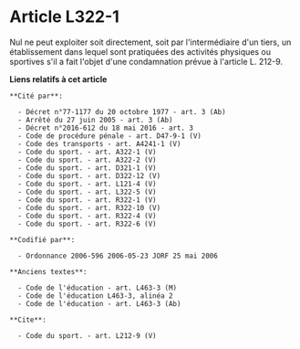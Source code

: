 # Article L322-1

Nul ne peut exploiter soit directement, soit par l'intermédiaire d'un tiers, un établissement dans lequel sont pratiquées des
activités physiques ou sportives s'il a fait l'objet d'une condamnation prévue à l'article L. 212-9.

**Liens relatifs à cet article**

	**Cité par**:

	  - Décret n°77-1177 du 20 octobre 1977 - art. 3 (Ab)
	  - Arrêté du 27 juin 2005 - art. 3 (Ab)
	  - Décret n°2016-612 du 18 mai 2016 - art. 3
	  - Code de procédure pénale - art. D47-9-1 (V)
	  - Code des transports - art. A4241-1 (V)
	  - Code du sport. - art. A322-1 (V)
	  - Code du sport. - art. A322-2 (V)
	  - Code du sport. - art. D321-1 (V)
	  - Code du sport. - art. D322-12 (V)
	  - Code du sport. - art. L121-4 (V)
	  - Code du sport. - art. L322-5 (V)
	  - Code du sport. - art. R322-1 (V)
	  - Code du sport. - art. R322-10 (V)
	  - Code du sport. - art. R322-4 (V)
	  - Code du sport. - art. R322-6 (V)

	**Codifié par**:

	  - Ordonnance 2006-596 2006-05-23 JORF 25 mai 2006

	**Anciens textes**:

	  - Code de l'éducation - art. L463-3 (M)
	  - Code de l'éducation L463-3, alinéa 2
	  - Code de l'éducation - art. L463-3 (Ab)

	**Cite**:

	  - Code du sport. - art. L212-9 (V)
